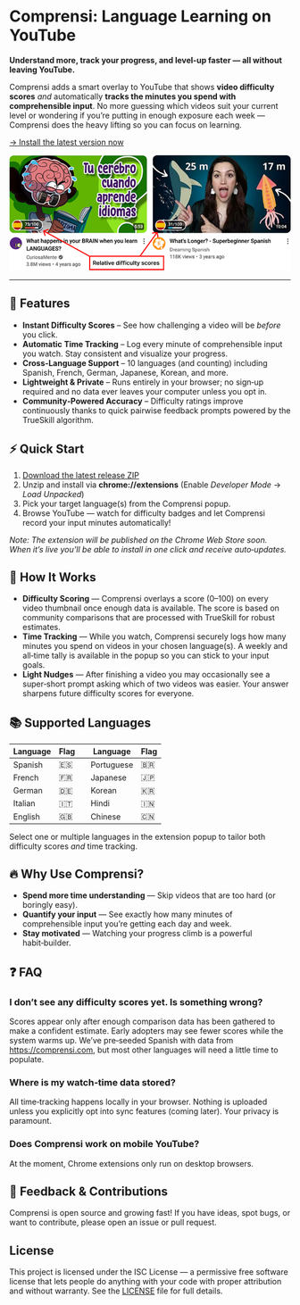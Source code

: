 # Comprensi: Language Learning on YouTube

**Understand more, track your progress, and level‑up faster — all without leaving YouTube.**

Comprensi adds a smart overlay to YouTube that shows **video difficulty scores** _and_ automatically **tracks the minutes you spend with comprehensible input**. No more guessing which videos suit your current level or wondering if you’re putting in enough exposure each week — Comprensi does the heavy lifting so you can focus on learning.

[→ Install the latest version now](https://github.com/PaulBarnesUK/youtube-language-level/releases/latest)

![Difficulty scores on YouTube thumbnails](/docs/images/difficulty-scores-preview.png)

---

## 🚀 Features

- **Instant Difficulty Scores** – See how challenging a video will be _before_ you click.
- **Automatic Time Tracking** – Log every minute of comprehensible input you watch. Stay consistent and visualize your progress.
- **Cross‑Language Support** – 10 languages (and counting) including Spanish, French, German, Japanese, Korean, and more.
- **Lightweight & Private** – Runs entirely in your browser; no sign‑up required and no data ever leaves your computer unless you opt in.
- **Community‑Powered Accuracy** – Difficulty ratings improve continuously thanks to quick pairwise feedback prompts powered by the TrueSkill algorithm.

## ⚡ Quick Start

1. [Download the latest release ZIP](https://github.com/PaulBarnesUK/youtube-language-level/releases/latest)
2. Unzip and install via **chrome://extensions** (Enable _Developer Mode_ → _Load Unpacked_)
3. Pick your target language(s) from the Comprensi popup.
4. Browse YouTube — watch for difficulty badges and let Comprensi record your input minutes automatically!

_Note: The extension will be published on the Chrome Web Store soon. When it’s live you’ll be able to install in one click and receive auto‑updates._

## 🎯 How It Works

- **Difficulty Scoring** — Comprensi overlays a score (0–100) on every video thumbnail once enough data is available. The score is based on community comparisons that are processed with TrueSkill for robust estimates.
- **Time Tracking** — While you watch, Comprensi securely logs how many minutes you spend on videos in your chosen language(s). A weekly and all‑time tally is available in the popup so you can stick to your input goals.
- **Light Nudges** — After finishing a video you may occasionally see a super‑short prompt asking which of two videos was easier. Your answer sharpens future difficulty scores for everyone.

## 📚 Supported Languages

| Language | Flag |     | Language   | Flag |
| -------- | ---- | --- | ---------- | ---- |
| Spanish  | 🇪🇸   |     | Portuguese | 🇧🇷   |
| French   | 🇫🇷   |     | Japanese   | 🇯🇵   |
| German   | 🇩🇪   |     | Korean     | 🇰🇷   |
| Italian  | 🇮🇹   |     | Hindi      | 🇮🇳   |
| English  | 🇬🇧   |     | Chinese    | 🇨🇳   |

Select one or multiple languages in the extension popup to tailor both difficulty scores _and_ time tracking.

## 🔥 Why Use Comprensi?

- **Spend more time understanding** — Skip videos that are too hard (or boringly easy).
- **Quantify your input** — See exactly how many minutes of comprehensible input you’re getting each day and week.
- **Stay motivated** — Watching your progress climb is a powerful habit‑builder.

## ❓ FAQ

### I don’t see any difficulty scores yet. Is something wrong?

Scores appear only after enough comparison data has been gathered to make a confident estimate. Early adopters may see fewer scores while the system warms up. We’ve pre‑seeded Spanish with data from <https://comprensi.com>, but most other languages will need a little time to populate.

### Where is my watch‑time data stored?

All time‑tracking happens locally in your browser. Nothing is uploaded unless you explicitly opt into sync features (coming later). Your privacy is paramount.

### Does Comprensi work on mobile YouTube?

At the moment, Chrome extensions only run on desktop browsers.

## 💬 Feedback & Contributions

Comprensi is open source and growing fast! If you have ideas, spot bugs, or want to contribute, please open an issue or pull request.

## License

This project is licensed under the ISC License — a permissive free software license that lets people do anything with your code with proper attribution and without warranty. See the [LICENSE](LICENSE) file for full details.
